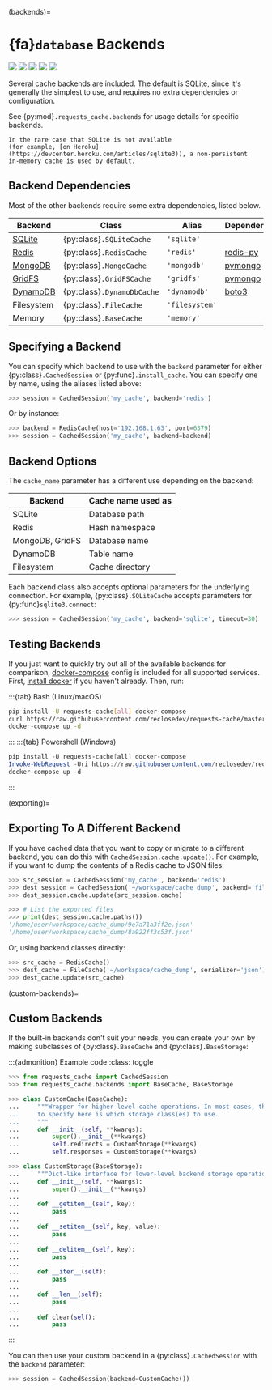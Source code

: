 (backends)=
# {fa}`database` Backends
![](../_static/sqlite_32px.png)
![](../_static/redis_32px.png)
![](../_static/mongodb_32px.png)
![](../_static/dynamodb_32px.png)
![](../_static/files-json_32px.png)

Several cache backends are included. The default is SQLite, since it's generally the simplest to
use, and requires no extra dependencies or configuration.

See {py:mod}`.requests_cache.backends` for usage details for specific backends.

```{note}
In the rare case that SQLite is not available
(for example, [on Heroku](https://devcenter.heroku.com/articles/sqlite3)), a non-persistent
in-memory cache is used by default.
```

## Backend Dependencies
Most of the other backends require some extra dependencies, listed below.

Backend                                                | Class                      | Alias          | Dependencies
-------------------------------------------------------|----------------------------|----------------|-------------
[SQLite](https://www.sqlite.org)                       | {py:class}`.SQLiteCache`   | `'sqlite'`     |
[Redis](https://redis.io)                              | {py:class}`.RedisCache`    | `'redis'`      | [redis-py](https://github.com/andymccurdy/redis-py)
[MongoDB](https://www.mongodb.com)                     | {py:class}`.MongoCache`    | `'mongodb'`    | [pymongo](https://github.com/mongodb/mongo-python-driver)
[GridFS](https://docs.mongodb.com/manual/core/gridfs/) | {py:class}`.GridFSCache`   | `'gridfs'`     | [pymongo](https://github.com/mongodb/mongo-python-driver)
[DynamoDB](https://aws.amazon.com/dynamodb)            | {py:class}`.DynamoDbCache` | `'dynamodb'`   | [boto3](https://github.com/boto/boto3)
Filesystem                                             | {py:class}`.FileCache`     | `'filesystem'` |
Memory                                                 | {py:class}`.BaseCache`     | `'memory'`     |

## Specifying a Backend
You can specify which backend to use with the `backend` parameter for either {py:class}`.CachedSession`
or {py:func}`.install_cache`. You can specify one by name, using the aliases listed above:
```python
>>> session = CachedSession('my_cache', backend='redis')
```

Or by instance:
```python
>>> backend = RedisCache(host='192.168.1.63', port=6379)
>>> session = CachedSession('my_cache', backend=backend)
```

## Backend Options
The `cache_name` parameter has a different use depending on the backend:

Backend         | Cache name used as
----------------|-------------------
SQLite          | Database path
Redis           | Hash namespace
MongoDB, GridFS | Database name
DynamoDB        | Table name
Filesystem      | Cache directory

Each backend class also accepts optional parameters for the underlying connection. For example,
{py:class}`.SQLiteCache` accepts parameters for {py:func}`sqlite3.connect`:
```python
>>> session = CachedSession('my_cache', backend='sqlite', timeout=30)
```

## Testing Backends
If you just want to quickly try out all of the available backends for comparison,
[docker-compose](https://docs.docker.com/compose/) config is included for all supported services.
First, [install docker](https://docs.docker.com/get-docker/) if you haven't already. Then, run:

:::{tab} Bash (Linux/macOS)
```bash
pip install -U requests-cache[all] docker-compose
curl https://raw.githubusercontent.com/reclosedev/requests-cache/master/docker-compose.yml -O docker-compose.yml
docker-compose up -d
```
:::
:::{tab} Powershell (Windows)
```ps1
pip install -U requests-cache[all] docker-compose
Invoke-WebRequest -Uri https://raw.githubusercontent.com/reclosedev/requests-cache/master/docker-compose.yml -Outfile docker-compose.yml
docker-compose up -d
```
:::

(exporting)=
## Exporting To A Different Backend
If you have cached data that you want to copy or migrate to a different backend, you can do this
with `CachedSession.cache.update()`. For example, if you want to dump the contents of a Redis cache
to JSON files:
```python
>>> src_session = CachedSession('my_cache', backend='redis')
>>> dest_session = CachedSession('~/workspace/cache_dump', backend='filesystem', serializer='json')
>>> dest_session.cache.update(src_session.cache)

>>> # List the exported files
>>> print(dest_session.cache.paths())
'/home/user/workspace/cache_dump/9e7a71a3ff2e.json'
'/home/user/workspace/cache_dump/8a922ff3c53f.json'
```

Or, using backend classes directly:
```python
>>> src_cache = RedisCache()
>>> dest_cache = FileCache('~/workspace/cache_dump', serializer='json')
>>> dest_cache.update(src_cache)
```

(custom-backends)=
## Custom Backends
If the built-in backends don't suit your needs, you can create your own by making subclasses of {py:class}`.BaseCache` and {py:class}`.BaseStorage`:

:::{admonition} Example code
:class: toggle
```python
>>> from requests_cache import CachedSession
>>> from requests_cache.backends import BaseCache, BaseStorage

>>> class CustomCache(BaseCache):
...     """Wrapper for higher-level cache operations. In most cases, the only thing you need
...     to specify here is which storage class(es) to use.
...     """
...     def __init__(self, **kwargs):
...         super().__init__(**kwargs)
...         self.redirects = CustomStorage(**kwargs)
...         self.responses = CustomStorage(**kwargs)

>>> class CustomStorage(BaseStorage):
...     """Dict-like interface for lower-level backend storage operations"""
...     def __init__(self, **kwargs):
...         super().__init__(**kwargs)
...
...     def __getitem__(self, key):
...         pass
...
...     def __setitem__(self, key, value):
...         pass
...
...     def __delitem__(self, key):
...         pass
...
...     def __iter__(self):
...         pass
...
...     def __len__(self):
...         pass
...
...     def clear(self):
...         pass
```
:::

You can then use your custom backend in a {py:class}`.CachedSession` with the `backend` parameter:
```python
>>> session = CachedSession(backend=CustomCache())
```
